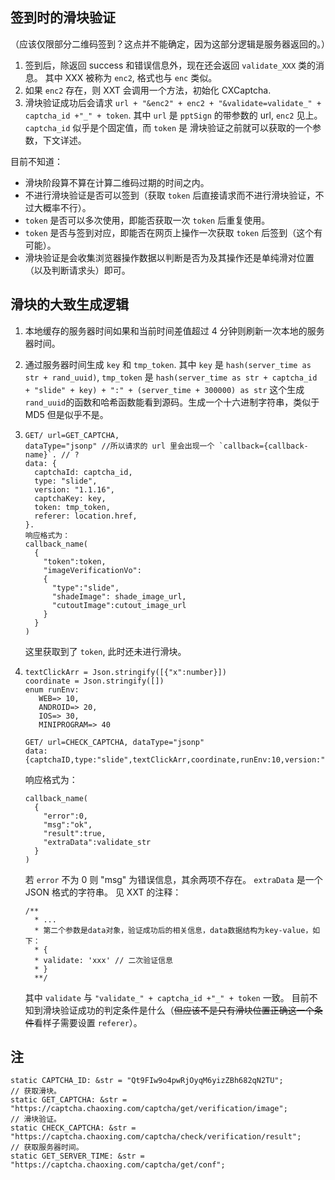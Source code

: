 ## 签到时的滑块验证

（应该仅限部分二维码签到？这点并不能确定，因为这部分逻辑是服务器返回的。）

1. 签到后，除返回 success 和错误信息外，现在还会返回 `validate_XXX` 类的消息。
   其中 XXX 被称为 `enc2`, 格式也与 `enc` 类似。
2. 如果 `enc2` 存在，则 XXT 会调用一个方法，初始化 CXCaptcha.
3. 滑块验证成功后会请求 `url + "&enc2" + enc2 + "&validate=validate_" + captcha_id +"_" + token`.
   其中 `url` 是 `pptSign` 的带参数的 url, `enc2` 见上。`captcha_id` 似乎是个固定值，而 `token` 是
   滑块验证之前就可以获取的一个参数，下文详述。

目前不知道：

- 滑块阶段算不算在计算二维码过期的时间之内。
- 不进行滑块验证是否可以签到（获取 `token` 后直接请求而不进行滑块验证，不过大概率不行）。
- `token` 是否可以多次使用，即能否获取一次 `token` 后重复使用。
- `token` 是否与签到对应，即能否在网页上操作一次获取 `token` 后签到（这个有可能）。
- 滑块验证是会收集浏览器操作数据以判断是否为及其操作还是单纯滑对位置（以及判断请求头）即可。

## 滑块的大致生成逻辑

1. 本地缓存的服务器时间如果和当前时间差值超过 4 分钟则刷新一次本地的服务器时间。
2. 通过服务器时间生成 `key` 和 `tmp_token`. 其中 `key` 是 `hash(server_time as str + rand_uuid)`,
   `tmp_token` 是
   `hash(server_time as str + captcha_id + "slide" + key) + ":" + (server_time + 300000) as str`
   这个生成`rand_uuid`的函数和哈希函数能看到源码。生成一个十六进制字符串，类似于 MD5 但是似乎不是。
3. ```
   GET/ url=GET_CAPTCHA,
   dataType="jsonp" //所以请求的 url 里会出现一个 `callback={callback-name}`. // ?
   data: {
     captchaId: captcha_id,
     type: "slide",
     version: "1.1.16",
     captchaKey: key,
     token: tmp_token,
     referer: location.href,
   }.
   响应格式为：
   callback_name(
     {
       "token":token,
       "imageVerificationVo":
       {
         "type":"slide",
         "shadeImage": shade_image_url,
         "cutoutImage":cutout_image_url
       }
     }
   )
   ```
   这里获取到了 `token`, 此时还未进行滑块。
4. ```
   textClickArr = Json.stringify([{"x":number}])
   coordinate = Json.stringify([])
   enum runEnv:
      WEB=> 10,
      ANDROID=> 20,
      IOS=> 30,
      MINIPROGRAM=> 40
   ```

   ```
   GET/ url=CHECK_CAPTCHA, dataType="jsonp"
   data:{captchaID,type:"slide",textClickArr,coordinate,runEnv:10,version:"1.1.16"}
   ```

   响应格式为：

   ```
   callback_name(
     {
       "error":0,
       "msg":"ok",
       "result":true,
       "extraData":validate_str
     }
   )
   ```

   若 `error` 不为 0 则 "msg" 为错误信息，其余两项不存在。
   `extraData` 是一个 JSON 格式的字符串。
   见 XXT 的注释：

   ```
   /**
     * ...
     * 第二个参数是data对象，验证成功后的相关信息，data数据结构为key-value，如下：
     * {
     * validate: 'xxx' // 二次验证信息
     * }
     **/
   ```

   其中 `validate` 与 `"validate_" + captcha_id +"_" + token` 一致。
   目前不知到滑块验证成功的判定条件是什么（~~但应该不是只有滑块位置正确这一个条件~~看样子需要设置 `referer`）。

## 注

```
static CAPTCHA_ID: &str = "Qt9FIw9o4pwRjOyqM6yizZBh682qN2TU";
// 获取滑块。
static GET_CAPTCHA: &str = "https://captcha.chaoxing.com/captcha/get/verification/image";
// 滑块验证。
static CHECK_CAPTCHA: &str = "https://captcha.chaoxing.com/captcha/check/verification/result";
// 获取服务器时间。
static GET_SERVER_TIME: &str = "https://captcha.chaoxing.com/captcha/get/conf";
```
